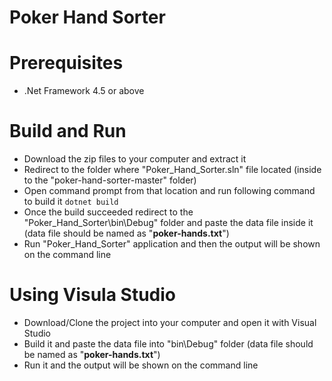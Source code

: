 # Poker Hand Sorter
# Prerequisites
* .Net Framework 4.5 or above

# Build and Run
* Download the zip files to your computer and extract it
* Redirect to the folder where "Poker_Hand_Sorter.sln" file located (inside to the "poker-hand-sorter-master" folder)
* Open command prompt from that location and run following command to build it
`dotnet build`
* Once the build succeeded redirect to the "Poker_Hand_Sorter\bin\Debug" folder and paste the data file inside it (data file should be named as "**poker-hands.txt**")
* Run "Poker_Hand_Sorter" application and then the output will be shown on the command line

# Using Visula Studio
* Download/Clone the project into your computer and open it with Visual Studio
* Build it and paste the data file into "bin\Debug" folder (data file should be named as "**poker-hands.txt**")
* Run it and the output will be shown on the command line
